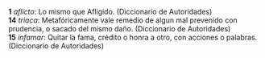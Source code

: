 **1** _aflicto_: Lo mismo que Afligido. (Diccionario de Autoridades)\
**14** _triaca_: Metafóricamente vale remedio de algun mal prevenido con prudencia, o sacado del mismo daño. (Diccionario de Autoridades)\
**15** _infamar_: Quitar la fama, crédito o honra a otro, con acciones o palabras. (Diccionario de Autoridades)
